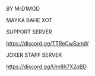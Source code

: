 BY MrD1MOD



MAYKA BAHE XOT



SUPPORT SERVER



https://discord.gg/TTReCwSamW



JOKER STAFF SERVER



https://discord.gg/Um8h7X2pBD



